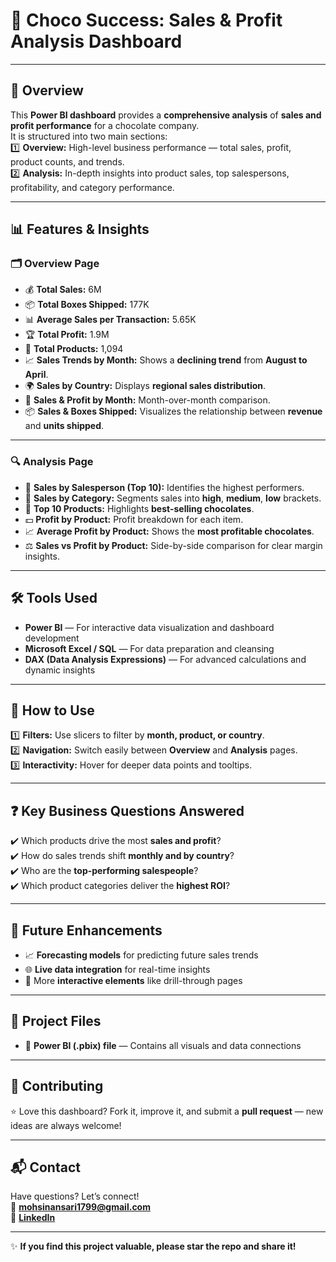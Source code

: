 # 🍫 **Choco Success: Sales & Profit Analysis Dashboard**

---

## 📌 **Overview**

This **Power BI dashboard** provides a **comprehensive analysis** of **sales and profit performance** for a chocolate company.  
It is structured into two main sections:  
1️⃣ **Overview:** High-level business performance — total sales, profit, product counts, and trends.  
2️⃣ **Analysis:** In-depth insights into product sales, top salespersons, profitability, and category performance.

---

## 📊 **Features & Insights**

### 🗂️ **Overview Page**

- 💰 **Total Sales:** 6M  
- 📦 **Total Boxes Shipped:** 177K  
- 📊 **Average Sales per Transaction:** 5.65K  
- 🏆 **Total Profit:** 1.9M  
- 🍬 **Total Products:** 1,094  
- 📈 **Sales Trends by Month:** Shows a **declining trend** from **August to April**.  
- 🌍 **Sales by Country:** Displays **regional sales distribution**.  
- 🔄 **Sales & Profit by Month:** Month-over-month comparison.  
- 📦 **Sales & Boxes Shipped:** Visualizes the relationship between **revenue** and **units shipped**.

---

### 🔍 **Analysis Page**

- 🏅 **Sales by Salesperson (Top 10):** Identifies the highest performers.  
- 📑 **Sales by Category:** Segments sales into **high**, **medium**, **low** brackets.  
- 🍫 **Top 10 Products:** Highlights **best-selling chocolates**.  
- 💵 **Profit by Product:** Profit breakdown for each item.  
- 📈 **Average Profit by Product:** Shows the **most profitable chocolates**.  
- ⚖️ **Sales vs Profit by Product:** Side-by-side comparison for clear margin insights.

---

## 🛠️ **Tools Used**

- **Power BI** — For interactive data visualization and dashboard development  
- **Microsoft Excel / SQL** — For data preparation and cleansing  
- **DAX (Data Analysis Expressions)** — For advanced calculations and dynamic insights

---

## 🚀 **How to Use**

1️⃣ **Filters:** Use slicers to filter by **month, product, or country**.  
2️⃣ **Navigation:** Switch easily between **Overview** and **Analysis** pages.  
3️⃣ **Interactivity:** Hover for deeper data points and tooltips.

---

## ❓ **Key Business Questions Answered**

✔️ Which products drive the most **sales and profit**?  
✔️ How do sales trends shift **monthly and by country**?  
✔️ Who are the **top-performing salespeople**?  
✔️ Which product categories deliver the **highest ROI**?

---

## 🔮 **Future Enhancements**

- 📈 **Forecasting models** for predicting future sales trends  
- 🌐 **Live data integration** for real-time insights  
- 🧩 More **interactive elements** like drill-through pages

---

## 📂 **Project Files**

- 📁 **Power BI (.pbix) file** — Contains all visuals and data connections

---

## 🤝 **Contributing**

⭐ Love this dashboard? Fork it, improve it, and submit a **pull request** — new ideas are always welcome!

---

## 📬 **Contact**

Have questions? Let’s connect!  
📧 **mohsinansari1799@gmail.com**  
🔗 [**LinkedIn**](https://www.linkedin.com/in/mohsin--raza/)

---

✨ **If you find this project valuable, please star the repo and share it!**
